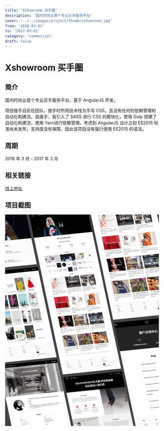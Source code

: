 ```yaml
---
title: 'Xshowroom 买手圈'
description: '国内时尚业首个专业买手服务平台'
cover: '../../images/project/thumb/xshowroom.jpg'
from: '2016-03-01'
to: '2017-03-01'
category: 'commercial'
draft: false
---
```


# Xshowroom 买手圈

## 简介

国内时尚业首个专业买手服务平台，基于 AngularJS 开发。

项目接手自前任团队，接手时所用技术栈为手写 CSS，且没有任何的依赖管理和自动化构建流。自接手，我引入了 SASS 进行 CSS 的模块化，使用 Gulp 搭建了自动化构建流，使用 Yarn进行依赖管理。考虑到 AngularJS 设计之初 ES2015 标准尚未发布，支持度没有保障，因此该项目没有强行使用 ES2015 的语法。

## 周期

2016 年 3 月 - 2017 年 3 月

## 相关链接

[线上地址](http://www.xshowroom.cn)

## 项目截图
![截图](../../images/project/xshowroom/screenshot.jpg)
